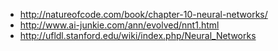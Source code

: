 - http://natureofcode.com/book/chapter-10-neural-networks/
- http://www.ai-junkie.com/ann/evolved/nnt1.html
- http://ufldl.stanford.edu/wiki/index.php/Neural_Networks
